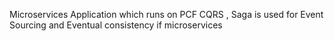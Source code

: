 Microservices Application which runs on PCF
CQRS , Saga is used for Event Sourcing and Eventual consistency if microservices
